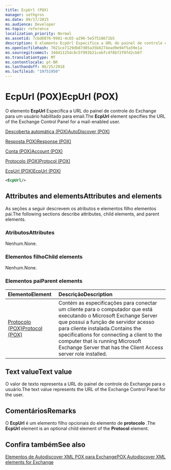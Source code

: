 ```yaml
---
title: EcpUrl (POX)
manager: sethgros
ms.date: 09/17/2015
ms.audience: Developer
ms.topic: reference
localization_priority: Normal
ms.assetid: 7cbd6076-9981-4c65-a296-5e57518671b5
description: O elemento EcpUrl Especifica a URL do painel de controle do Exchange para um usuário habilitado para email.
ms.openlocfilehash: 7021ce7129db87d85a35b8274ead9e94f5a59e1a
ms.sourcegitcommit: 34041125dc8c5f993b21cebfc4f8b72f0fd2cb6f
ms.translationtype: MT
ms.contentlocale: pt-BR
ms.lasthandoff: 06/25/2018
ms.locfileid: "19751950"
---
```

# <a name="ecpurl-pox"></a><span data-ttu-id="2ae42-103">EcpUrl (POX)</span><span class="sxs-lookup"><span data-stu-id="2ae42-103">EcpUrl (POX)</span></span>

<span data-ttu-id="2ae42-104">O elemento **EcpUrl** Especifica a URL do painel de controle do Exchange para um usuário habilitado para email.</span><span class="sxs-lookup"><span data-stu-id="2ae42-104">The **EcpUrl** element specifies the URL of the Exchange Control Panel for a mail-enabled user.</span></span> 
  
[<span data-ttu-id="2ae42-105">Descoberta automática (POX)</span><span class="sxs-lookup"><span data-stu-id="2ae42-105">AutoDiscover (POX)</span></span>](autodiscover-pox.md)
  
[<span data-ttu-id="2ae42-106">Resposta POX)</span><span class="sxs-lookup"><span data-stu-id="2ae42-106">Response (POX)</span></span>](response-pox.md)
  
[<span data-ttu-id="2ae42-107">Conta (POX)</span><span class="sxs-lookup"><span data-stu-id="2ae42-107">Account (POX)</span></span>](account-pox.md)
  
[<span data-ttu-id="2ae42-108">Protocolo (POX)</span><span class="sxs-lookup"><span data-stu-id="2ae42-108">Protocol (POX)</span></span>](protocol-pox.md)
  
[<span data-ttu-id="2ae42-109">EcpUrl (POX)</span><span class="sxs-lookup"><span data-stu-id="2ae42-109">EcpUrl (POX)</span></span>](ecpurl-pox.md)
  
```XML
<EcpUrl/>
```

## <a name="attributes-and-elements"></a><span data-ttu-id="2ae42-110">Attributes and elements</span><span class="sxs-lookup"><span data-stu-id="2ae42-110">Attributes and elements</span></span>

<span data-ttu-id="2ae42-111">As seções a seguir descrevem os atributos e elementos filho elementos pai.</span><span class="sxs-lookup"><span data-stu-id="2ae42-111">The following sections describe attributes, child elements, and parent elements.</span></span>
  
### <a name="attributes"></a><span data-ttu-id="2ae42-112">Atributos</span><span class="sxs-lookup"><span data-stu-id="2ae42-112">Attributes</span></span>

<span data-ttu-id="2ae42-113">Nenhum.</span><span class="sxs-lookup"><span data-stu-id="2ae42-113">None.</span></span>
  
### <a name="child-elements"></a><span data-ttu-id="2ae42-114">Elementos filho</span><span class="sxs-lookup"><span data-stu-id="2ae42-114">Child elements</span></span>

<span data-ttu-id="2ae42-115">Nenhum.</span><span class="sxs-lookup"><span data-stu-id="2ae42-115">None.</span></span>
  
### <a name="parent-elements"></a><span data-ttu-id="2ae42-116">Elementos pai</span><span class="sxs-lookup"><span data-stu-id="2ae42-116">Parent elements</span></span>

|<span data-ttu-id="2ae42-117">**Elemento**</span><span class="sxs-lookup"><span data-stu-id="2ae42-117">**Element**</span></span>|<span data-ttu-id="2ae42-118">**Descrição**</span><span class="sxs-lookup"><span data-stu-id="2ae42-118">**Description**</span></span>|
|:-----|:-----|
|[<span data-ttu-id="2ae42-119">Protocolo (POX)</span><span class="sxs-lookup"><span data-stu-id="2ae42-119">Protocol (POX)</span></span>](protocol-pox.md) <br/> |<span data-ttu-id="2ae42-120">Contém as especificações para conectar um cliente para o computador que está executando o Microsoft Exchange Server que possui a função de servidor acesso para cliente instalada.</span><span class="sxs-lookup"><span data-stu-id="2ae42-120">Contains the specifications for connecting a client to the computer that is running Microsoft Exchange Server that has the Client Access server role installed.</span></span>  <br/> |
   
## <a name="text-value"></a><span data-ttu-id="2ae42-121">Text value</span><span class="sxs-lookup"><span data-stu-id="2ae42-121">Text value</span></span>

<span data-ttu-id="2ae42-122">O valor de texto representa a URL do painel de controle do Exchange para o usuário.</span><span class="sxs-lookup"><span data-stu-id="2ae42-122">The text value represents the URL of the Exchange Control Panel for the user.</span></span>
  
## <a name="remarks"></a><span data-ttu-id="2ae42-123">Comentários</span><span class="sxs-lookup"><span data-stu-id="2ae42-123">Remarks</span></span>

<span data-ttu-id="2ae42-124">O **EcpUrl** é um elemento filho opcionais do elemento de **protocolo** .</span><span class="sxs-lookup"><span data-stu-id="2ae42-124">The **EcpUrl** element is an optional child element of the **Protocol** element.</span></span> 
  
## <a name="see-also"></a><span data-ttu-id="2ae42-125">Confira também</span><span class="sxs-lookup"><span data-stu-id="2ae42-125">See also</span></span>



[<span data-ttu-id="2ae42-126">Elementos de Autodiscover XML POX para Exchange</span><span class="sxs-lookup"><span data-stu-id="2ae42-126">POX Autodiscover XML elements for Exchange</span></span>](pox-autodiscover-xml-elements-for-exchange.md)


